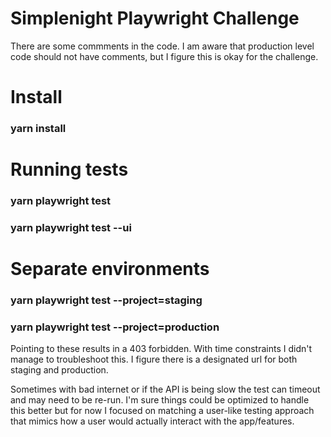 # Simplenight Playwright Challenge
There are some commments in the code. I am aware that production level code should not have comments, but I figure this is okay for the challenge.

# Install
### yarn install

# Running tests
### yarn playwright test
### yarn playwright test --ui

# Separate environments
### yarn playwright test --project=staging
### yarn playwright test --project=production

Pointing to these results in a 403 forbidden. With time constraints I didn't manage to troubleshoot this. I figure there is a designated url for both staging and production.

Sometimes with bad internet or if the API is being slow the test can timeout and may need to be re-run. I'm sure things could be optimized to handle this better but for now I focused on matching a user-like testing approach that mimics how a user would actually interact with the app/features.
